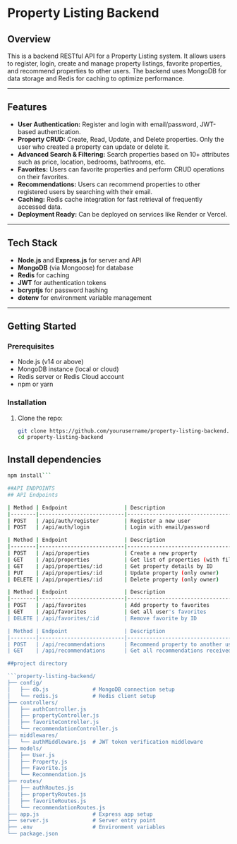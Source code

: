 # Property Listing Backend

## Overview

This is a backend RESTful API for a Property Listing system. It allows users to register, login, create and manage property listings, favorite properties, and recommend properties to other users. The backend uses MongoDB for data storage and Redis for caching to optimize performance.

---

## Features

- **User Authentication:** Register and login with email/password, JWT-based authentication.
- **Property CRUD:** Create, Read, Update, and Delete properties. Only the user who created a property can update or delete it.
- **Advanced Search & Filtering:** Search properties based on 10+ attributes such as price, location, bedrooms, bathrooms, etc.
- **Favorites:** Users can favorite properties and perform CRUD operations on their favorites.
- **Recommendations:** Users can recommend properties to other registered users by searching with their email.
- **Caching:** Redis cache integration for fast retrieval of frequently accessed data.
- **Deployment Ready:** Can be deployed on services like Render or Vercel.

---

## Tech Stack

- **Node.js** and **Express.js** for server and API
- **MongoDB** (via Mongoose) for database
- **Redis** for caching
- **JWT** for authentication tokens
- **bcryptjs** for password hashing
- **dotenv** for environment variable management

---

## Getting Started

### Prerequisites

- Node.js (v14 or above)
- MongoDB instance (local or cloud)
- Redis server or Redis Cloud account
- npm or yarn

### Installation

1. Clone the repo:
   ```bash
   git clone https://github.com/yourusername/property-listing-backend.git
   cd property-listing-backend
## Install dependencies

```bash
npm install```

##API ENDPOINTS
## API Endpoints

| Method | Endpoint                  | Description                          | Access   |
|--------|---------------------------|------------------------------------|----------|
| POST   | /api/auth/register        | Register a new user                 | Public   |
| POST   | /api/auth/login           | Login with email/password           | Public   |

| Method | Endpoint                  | Description                          | Access   |
|--------|---------------------------|------------------------------------|----------|
| POST   | /api/properties           | Create a new property               | Private  |
| GET    | /api/properties           | Get list of properties (with filters) | Public   |
| GET    | /api/properties/:id       | Get property details by ID          | Public   |
| PUT    | /api/properties/:id       | Update property (only owner)        | Private  |
| DELETE | /api/properties/:id       | Delete property (only owner)        | Private  |

| Method | Endpoint                  | Description                          | Access   |
|--------|---------------------------|------------------------------------|----------|
| POST   | /api/favorites            | Add property to favorites           | Private  |
| GET    | /api/favorites            | Get all user's favorites             | Private  |
| DELETE | /api/favorites/:id        | Remove favorite by ID                | Private  |

| Method | Endpoint                  | Description                          | Access   |
|--------|---------------------------|------------------------------------|----------|
| POST   | /api/recommendations      | Recommend property to another user  | Private  |
| GET    | /api/recommendations      | Get all recommendations received    | Private  |

##project directory

```property-listing-backend/
├── config/
│   ├── db.js              # MongoDB connection setup
│   └── redis.js           # Redis client setup
├── controllers/
│   ├── authController.js
│   ├── propertyController.js
│   ├── favoriteController.js
│   └── recommendationController.js
├── middlewares/
│   └── authMiddleware.js  # JWT token verification middleware
├── models/
│   ├── User.js
│   ├── Property.js
│   ├── Favorite.js
│   └── Recommendation.js
├── routes/
│   ├── authRoutes.js
│   ├── propertyRoutes.js
│   ├── favoriteRoutes.js
│   └── recommendationRoutes.js
├── app.js                 # Express app setup
├── server.js              # Server entry point
├── .env                   # Environment variables
└── package.json
```

